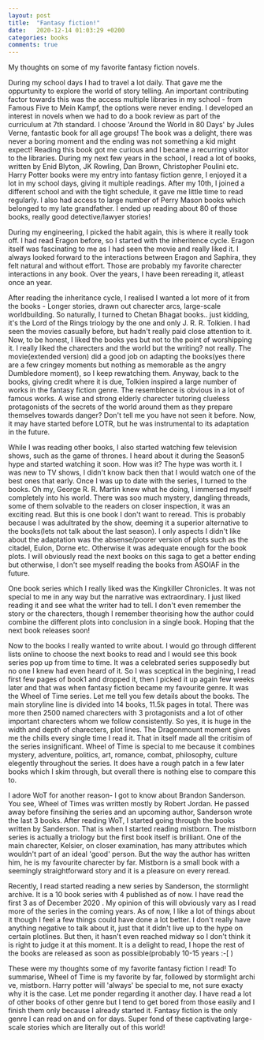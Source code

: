 ```yaml
---
layout: post
title:  "Fantasy fiction!"
date:   2020-12-14 01:03:29 +0200
categories: books
comments: true
---
```

My thoughts on some of my favorite fantasy fiction novels.

<!--more-->
During my school days I had to travel a lot daily. That gave me the oppurtunity to explore the world of story telling. An important contributing factor towards this was the access multiple libraries in my school - from Famous Five to Mein Kampf, the options were never ending. I developed an interest in novels when we had to do a book review as part of the curriculum at 7th standard. I choose 'Around the World in 80 Days' by Jules Verne, fantastic book for all age groups! The book was a delight, there was never a boring moment and the ending was not something a kid might expect! Reading this book got me curious and I became a recurring visitor to the libraries. During my next few years in the school, I read a lot of books, written by Enid Blyton, JK Rowling, Dan Brown, Christopher Poulini etc. Harry Potter books were my entry into fantasy fiction genre, I enjoyed it a lot in my school days, giving it multiple readings. After my 10th, I joined a different school and with the tight schedule, it gave me little time to read regularly. I also had access to large number of Perry Mason books which belonged to my late grandfather. I ended up reading about 80 of those books, really good detective/lawyer stories!

During my engineering, I picked the habit again, this is where it really took off. I had read Eragon before, so I started with the inheritence cycle. Eragon itself was fascinating to me as I had seen the movie and really liked it. I always looked forward to the interactions between Eragon and Saphira, they felt natural and without effort. Those are probably my favorite charecter interactions in any book. Over the years, I have been rereading it, atleast once an year.

After reading the inheritance cycle, I realised I wanted a lot more of it from the books -  Longer stories, drawn out charecter arcs, large-scale worldbuilding. So naturally, I turned to Chetan Bhagat books.. just kidding, it's the Lord of the Rings triology by the one and only J. R. R. Tolkien. I had seen the movies casually before, but hadn't really paid close attention to it. Now, to be honest, I liked the books yes but not to the point of worshipping it. I really liked the charecters and the world but the writing? not really. The movie(extended version) did a good job on adapting the books(yes there are a few cringey moments but nothing as memorable as the angry Dumbledore moment), so I keep rewatching them. Anyway, back to the books, giving credit where it is due, Tolkien inspired a large number of works in the fantasy fiction  genre. The resemblence is obvious in a lot of famous works. A wise and strong elderly charecter tutoring clueless protagonists of the secrets of the world around them as they prepare themselves towards danger? Don't tell me you have not seen it before. Now, it may have started before LOTR, but he was instrumental to its adaptation in the future.

While I was reading other books, I also started watching few television shows, such as the game of thrones. I heard about it during the Season5 hype and started watching it soon. How was it? The hype was worth it. I was new to TV shows, I didn't know back then that I would watch one of the best ones that early. Once I was up to date with the series, I turned to the books. Oh my, George R. R. Martin knew what he doing, I immersed myself completely into his world. There was soo much mystery, dangling threads, some of them solvable to the readers on closer inspection, it was an exciting read. But this is one book I don't want to reread. This is probably because I was adultrated by the show, deeming it a superior alternative to the books(lets not talk about the last season). I only aspects I didn't like about the adaptation was the absense/poorer version of plots such as the citadel, Eulon, Dorne etc. Otherwise it was adequate enough for the book plots. I will obviously read the next books on this saga to get a better ending but otherwise, I don't see myself reading the books from ASOIAF in the future.

One book series which I really liked was the Kingkiller Chronicles. It was not special to me in any way but the narrative was extraordinary. I just liked reading it and see what the writer had to tell. I don't even remember the story or the charecters, though I remember theorising how the author could combine the different plots into conclusion in a single book. Hoping that the next book releases soon!

Now to the books I really wanted to write about. I would go through different lists online to choose the next books to read and I would see this book series pop up from time to time. It was a celebrated series supposedly but no one I knew had even heard of it. So I was sceptical in the begining, I read first few pages of book1 and dropped it, then I picked it up again few weeks later and that was when fantasy fiction became my favourite genre. It was the Wheel of Time series. Let me tell you few details about the books. The main storyline line is divided into 14 books, 11.5k pages in total. There was more then 2500 named charecters with 3 protagonists and a lot of other important charecters whom we follow consistently. So yes, it is huge in the width and depth of charecters, plot lines. The Dragonmount moment gives me the chills every single time I read it. That in itself made all the critisim of the series insignificant. Wheel of Time is special to me because it combines mystery, adventure, politics, art, romance, combat, philosophy, culture elegently throughout the series. It does have a rough patch in a few later books which I skim through, but overall there is nothing else to compare this to.

I adore WoT for another reason- I got to know about Brandon Sanderson. You see, Wheel of Times was written mostly by Robert Jordan. He passed away before finsihing the series and an upcoming author, Sanderson wrote the last 3 books. After reading WoT, I started going through the books written by Sanderson. That is when I started reading mistborn. The mistborn series is actually a triology but the first book itself is brilliant. One of the main charecter, Kelsier, on closer examination, has many attributes which wouldn't part of an ideal 'good' person. But the way the author has written him, he is my favourite charecter by far. Mistborn is a small book with a seemingly straightforward story and it is a pleasure on every reread.

Recently, I read started reading a new series by Sanderson, the stormlight archive. It is a 10 book series with 4 published as of now. I have read the first 3 as of December 2020 . My opinion of this will obviously vary as I read more of the series in the coming years. As of now, I like a lot of things about it though I feel a few things could have done a lot better. I don't really have anything negative to talk about it, just that it didn't live up to the hype on certain plotlines. But then, it hasn't even reached midway so I don't think it is right to judge it at this moment. It is a delight to read, I hope the rest of the books are released as soon as possible(probably 10-15 years :-[ )

These were my thoughts some of my favorite fantasy fiction I read! To summarise, Wheel of Time is my favorite by far, followed by stormlight archi ve, mistborn. Harry potter will 'always' be special to me, not sure exacty why it is the case. Let me ponder regarding it another day. I have read a lot of other books of other genre but I tend to get bored from those easily and I finish them only because I already started it. Fantasy fiction is the only genre I can read on and on for days. Super fond of these captivating large-scale stories which are literally out of this world!
